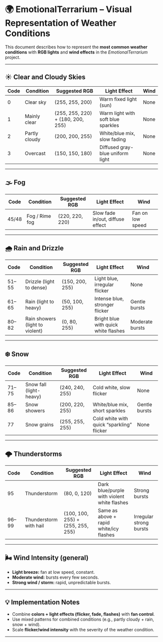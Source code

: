 # 🌍 EmotionalTerrarium – Visual Representation of Weather Conditions

This document describes how to represent the **most common weather conditions** with **RGB lights** and **wind effects** in the *EmotionalTerrarium* project.

---

## ☀️ Clear and Cloudy Skies

| Code | Condition         | Suggested RGB       | Light Effect                        | Wind         |
|------|------------------|---------------------|-------------------------------------|--------------|
| 0    | Clear sky        | (255, 255, 200)     | Warm fixed light (sun)              | None         |
| 1    | Mainly clear     | (255, 255, 220) + (180, 200, 255) | Warm light with soft blue sparkles | None         |
| 2    | Partly cloudy    | (200, 200, 255)     | White/blue mix, slow fading         | None         |
| 3    | Overcast         | (150, 150, 180)     | Diffused gray-blue uniform light    | None         |

---

## 🌫️ Fog

| Code | Condition                  | Suggested RGB   | Light Effect                        | Wind              |
|------|----------------------------|-----------------|-------------------------------------|-------------------|
| 45/48| Fog / Rime fog             | (220, 220, 220) | Slow fade in/out, diffuse effect    | Fan on low speed  |

---

## 🌧️ Rain and Drizzle

| Code        | Condition                  | Suggested RGB   | Light Effect                         | Wind             |
|-------------|----------------------------|-----------------|--------------------------------------|------------------|
| 51–55       | Drizzle (light to dense)  | (150, 200, 255) | Light blue, irregular flicker        | None             |
| 61–65       | Rain (light to heavy)     | (50, 100, 255)  | Intense blue, stronger flicker       | Gentle bursts    |
| 80–82       | Rain showers (light to violent) | (0, 80, 255) | Bright blue with quick white flashes | Moderate bursts  |

---

## ❄️ Snow

| Code | Condition               | Suggested RGB   | Light Effect                          | Wind             |
|------|-------------------------|-----------------|---------------------------------------|------------------|
| 71–75| Snow fall (light-heavy) | (240, 240, 255) | Cold white, slow flicker              | None             |
| 85–86| Snow showers            | (200, 220, 255) | White/blue mix, short sparkles        | Gentle bursts    |
| 77   | Snow grains             | (255, 255, 255) | Cold white with quick “sparkling” flicker | None         |

---

## 🌩️ Thunderstorms

| Code | Condition                   | Suggested RGB          | Light Effect                           | Wind                 |
|------|-----------------------------|------------------------|----------------------------------------|----------------------|
| 95   | Thunderstorm                | (80, 0, 120)           | Dark blue/purple with violent white flashes | Strong bursts     |
| 96–99| Thunderstorm with hail      | (100, 100, 255) + (255, 255, 255) | Same as above + rapid white/icy flashes | Irregular strong bursts |

---

## 🌬️ Wind Intensity (general)

- **Light breeze:** fan at low speed, constant.  
- **Moderate wind:** bursts every few seconds.  
- **Strong wind / storm:** rapid, unpredictable bursts.  

---

## 💡 Implementation Notes
- Combine **colors + light effects (flicker, fade, flashes)** with **fan control**.  
- Use mixed patterns for combined conditions (e.g., partly cloudy + rain, snow + wind).  
- Scale **flicker/wind intensity** with the severity of the weather condition.  

---